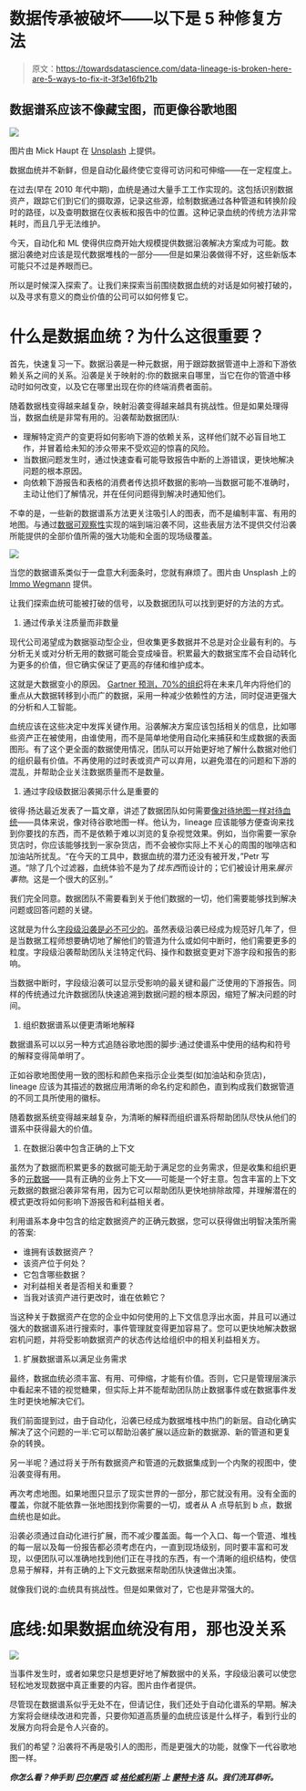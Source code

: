 # 数据传承被破坏——以下是 5 种修复方法

> 原文：<https://towardsdatascience.com/data-lineage-is-broken-here-are-5-ways-to-fix-it-3f3e16fb21b>

## 数据谱系应该不像藏宝图，而更像谷歌地图

![](img/692921e46b833e066b131d1e11e52fbf.png)

图片由 Mick Haupt 在 [Unsplash](https://unsplash.com/photos/tJefy_Vu7Po) 上提供。

数据血统并不新鲜，但是自动化最终使它变得可访问和可伸缩——在一定程度上。

在过去(早在 2010 年代中期)，血统是通过大量手工工作实现的。这包括识别数据资产，跟踪它们到它们的摄取源，记录这些源，绘制数据通过各种管道和转换阶段时的路径，以及查明数据在仪表板和报告中的位置。这种记录血统的传统方法非常耗时，而且几乎无法维护。

今天，自动化和 ML 使得供应商开始大规模提供数据沿袭解决方案成为可能。数据沿袭绝对应该是现代数据堆栈的一部分——但是如果沿袭做得不好，这些新版本可能只不过是养眼而已。

所以是时候深入探索了。让我们来探索当前围绕数据血统的对话是如何被打破的，以及寻求有意义的商业价值的公司可以如何修复它。

# 什么是数据血统？为什么这很重要？

首先，快速复习一下。数据沿袭是一种元数据，用于跟踪数据管道中上游和下游依赖关系之间的关系。沿袭是关于映射的:你的数据来自哪里，当它在你的管道中移动时如何改变，以及它在哪里出现在你的终端消费者面前。

随着数据栈变得越来越复杂，映射沿袭变得越来越具有挑战性。但是如果处理得当，数据血统是非常有用的。沿袭帮助数据团队:

*   理解特定资产的变更将如何影响下游的依赖关系，这样他们就不必盲目地工作，并冒着给未知的涉众带来不受欢迎的惊喜的风险。
*   当数据问题发生时，通过快速查看可能导致报告中断的上游错误，更快地解决问题的根本原因。
*   向依赖下游报告和表格的消费者传达损坏数据的影响—当数据可能不准确时，主动让他们了解情况，并在任何问题得到解决时通知他们。

不幸的是，一些新的数据谱系方法更关注吸引人的图表，而不是编制丰富、有用的地图。与通过[数据可观察性](https://www.montecarlodata.com/blog-what-is-data-observability/)实现的端到端沿袭不同，这些表层方法不提供交付沿袭所能提供的全部价值所需的强大功能和全面的现场级覆盖。

![](img/3d41b967a2987e900c8fd25c3eaf9fb5.png)

当您的数据谱系类似于一盘意大利面条时，您就有麻烦了。图片由 Unsplash 上的 [Immo Wegmann](https://unsplash.com/photos/qnrJoo2_4EQ) 提供。

让我们探索血统可能被打破的信号，以及数据团队可以找到更好的方法的方式。

1.  通过传承关注质量而非数量

现代公司渴望成为数据驱动型企业，但收集更多数据并不总是对企业最有利的。与分析无关或对分析无用的数据可能会变成噪音。积累最大的数据宝库不会自动转化为更多的价值，但它确实保证了更高的存储和维护成本。

这就是大数据变小的原因。 [Gartner 预测，70%的组织](https://www.gartner.com/en/newsroom/press-releases/2021-05-19-gartner-says-70-percent-of-organizations-will-shift-their-focus-from-big-to-small-and-wide-data-by-2025)将在未来几年内将他们的重点从大数据转移到小而广的数据，采用一种减少依赖性的方法，同时促进更强大的分析和人工智能。

血统应该在这些决定中发挥关键作用。沿袭解决方案应该包括相关的信息，比如哪些资产正在被使用，由谁使用，而不是简单地使用自动化来捕获和生成数据的表面图形。有了这个更全面的数据使用情况，团队可以开始更好地了解什么数据对他们的组织最有价值。不再使用的过时表或资产可以弃用，以避免潜在的问题和下游的混乱，并帮助企业关注数据质量而不是数量。

1.  通过字段级数据沿袭揭示什么是重要的

彼得·扬达最近发表了一篇文章，讲述了数据团队如何需要[像对待地图一样对待血统](https://petrjanda.substack.com/p/untapped-potential-of-data-lineage?s=w)——具体来说，像对待谷歌地图一样。他认为，lineage 应该能够方便查询来找到你要找的东西，而不是依赖于难以浏览的复杂视觉效果。例如，当你需要一家杂货店时，你应该能够找到一家杂货店，而不会被你实际上不关心的周围的咖啡店和加油站所扰乱。“在今天的工具中，数据血统的潜力还没有被开发，”Petr 写道。“除了几个过滤器，血统体验不是为了*找东西*而设计的；它们被设计用来*展示事物*。这是一个很大的区别。”

我们完全同意。数据团队不需要看到关于他们数据的一切，他们需要能够找到解决问题或回答问题的关键。

这就是为什么[字段级沿袭是必不可少的](https://www.infoq.com/articles/field-level-lineage-modern-data-systems/)。虽然表级沿袭已经成为规范好几年了，但是当数据工程师想要确切地了解他们的管道为什么或如何中断时，他们需要更多的粒度。字段级沿袭帮助团队关注特定代码、操作和数据变更对下游字段和报告的影响。

当数据中断时，字段级沿袭可以显示受影响的最关键和最广泛使用的下游报告。同样的传统通过允许数据团队快速追溯到数据问题的根本原因，缩短了解决问题的时间。

1.  组织数据谱系以便更清晰地解释

数据谱系可以以另一种方式追随谷歌地图的脚步:通过使谱系中使用的结构和符号的解释变得简单明了。

正如谷歌地图使用一致的图标和颜色来指示企业类型(如加油站和杂货店)，lineage 应该为其描述的数据应用清晰的命名约定和颜色，直到构成我们数据管道的不同工具所使用的徽标。

随着数据系统变得越来越复杂，为清晰的解释而组织谱系将帮助团队尽快从他们的谱系中获得最大的价值。

1.  在数据沿袭中包含正确的上下文

虽然为了数据而积累更多的数据可能无助于满足您的业务需求，但是收集和组织更多的[元数据](https://www.montecarlodata.com/blog-data-teams-your-metadata-is-useless/)——具有正确的业务上下文——可能是一个好主意。包含丰富的上下文元数据的数据沿袭非常有用，因为它可以帮助团队更快地排除故障，并理解潜在的模式更改将如何影响下游报告和利益相关者。

利用谱系本身中包含的给定数据资产的正确元数据，您可以获得做出明智决策所需的答案:

*   谁拥有该数据资产？
*   该资产位于何处？
*   它包含哪些数据？
*   对利益相关者是否相关和重要？
*   当我对该资产进行更改时，谁在依赖它？

当这种关于数据资产在您的企业中如何使用的上下文信息浮出水面，并且可以通过强大的数据谱系进行搜索时，事件管理就变得更加容易了。您可以更快地解决数据宕机问题，并将受影响数据资产的状态传达给组织中的相关利益相关方。

1.  扩展数据谱系以满足业务需求

最终，数据血统必须丰富、有用、可伸缩，才能有价值。否则，它只是管理层演示中看起来不错的视觉糖果，但实际上并不能帮助团队防止数据事件或在数据事件发生时更快地解决它们。

我们前面提到过，由于自动化，沿袭已经成为数据堆栈中热门的新层。自动化确实解决了这个问题的一半:它可以帮助沿袭扩展以适应新的数据源、新的管道和更复杂的转换。

另一半呢？通过将关于所有数据资产和管道的元数据集成到一个内聚的视图中，使沿袭变得有用。

再次考虑地图。如果地图只显示了现实世界的一部分，那它就没有用。没有全面的覆盖，你就不能依靠一张地图找到你需要的一切，或者从 A 点导航到 b 点，数据血统也是如此。

沿袭必须通过自动化进行扩展，而不减少覆盖面。每一个入口、每一个管道、堆栈的每一层以及每一份报告都必须考虑在内，一直到现场级别，同时要丰富和可发现，以便团队可以准确地找到他们正在寻找的东西，有一个清晰的组织结构，使信息易于解释，并有正确的上下文元数据来帮助团队快速做出决策。

就像我们说的:血统具有挑战性。但是如果做对了，它也是非常强大的。

# 底线:如果数据血统没有用，那也没关系

![](img/4bb62fc56b130e8bac03f974e4a7105c.png)

当事件发生时，或者如果您只是想更好地了解数据中的关系，字段级沿袭可以使您轻松地发现数据中真正重要的内容。图片由作者提供。

尽管现在数据谱系似乎无处不在，但请记住，我们还处于自动化谱系的早期。解决方案将会继续改进和完善，只要你知道高质量的血统应该是什么样子，看到行业的发展方向将会是令人兴奋的。

我们的希望？沿袭将不再是吸引人的图形，而是更强大的功能，就像下一代谷歌地图一样。

***你怎么看？伸手到*** [***巴尔摩西***](https://www.linkedin.com/in/barrmoses/) ***或*** [***格伦威利斯***](https://www.linkedin.com/in/glencwillis?miniProfileUrn=urn%3Ali%3Afs_miniProfile%3AACoAAA91BH0BVWywpAkvje7eISwSCzvrvWM_h6Q&lipi=urn%3Ali%3Apage%3Ad_flagship3_search_srp_all%3BiJ7VP53qRcSHDkqNVWP%2Frg%3D%3D) ***上*** [***蒙特卡洛***](http://www.montecarlodata.com) ***队。我们洗耳恭听。***